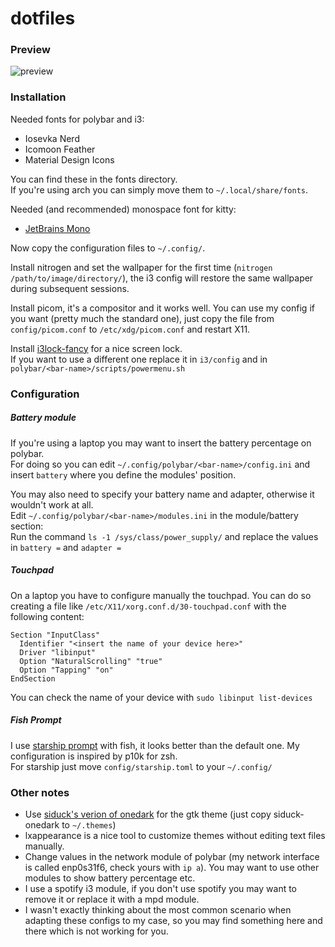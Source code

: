 # dotfiles

### Preview

![preview](https://i.ibb.co/Pzx7Fs4/image-2021-04-16-20-12-44.jpg)

### Installation

Needed fonts for polybar and i3:
- Iosevka Nerd
- Icomoon Feather
- Material Design Icons

You can find these in the fonts directory. <br>
If you're using arch you can simply move them to `~/.local/share/fonts`.

Needed (and recommended) monospace font for kitty:
- [JetBrains Mono](https://www.jetbrains.com/lp/mono/)

Now copy the configuration files to `~/.config/`.

Install nitrogen and set the wallpaper for the first time (`nitrogen /path/to/image/directory/`), the i3 config will restore the same wallpaper during subsequent sessions.

Install picom, it's a compositor and it works well. You can use my config if you want (pretty much the standard one), just copy the file from `config/picom.conf` to `/etc/xdg/picom.conf` and restart X11.

Install [i3lock-fancy](https://github.com/meskarune/i3lock-fancy) for a nice screen lock.<br>
If you want to use a different one replace it in `i3/config` and in `polybar/<bar-name>/scripts/powermenu.sh`


### Configuration

##### Battery module
If you're using a laptop you may want to insert the battery percentage on polybar. <br>
For doing so you can edit `~/.config/polybar/<bar-name>/config.ini` and insert `battery` where you define the modules' position. <br>

You may also need to specify your battery name and adapter, otherwise it wouldn't work at all.<br>
Edit `~/.config/polybar/<bar-name>/modules.ini` in the module/battery section: <br>
Run the command `ls -1 /sys/class/power_supply/` and replace the values in `battery =` and `adapter =`

##### Touchpad
On a laptop you have to configure manually the touchpad. You can do so creating a file like `/etc/X11/xorg.conf.d/30-touchpad.conf` with the following content:
```
Section "InputClass"
  Identifier "<insert the name of your device here>"
  Driver "libinput"
  Option "NaturalScrolling" "true"
  Option "Tapping" "on"
EndSection
```
You can check the name of your device with `sudo libinput list-devices`
##### Fish Prompt
I use [starship prompt](https://starship.rs/) with fish, it looks better than the default one. My configuration is inspired by p10k for zsh. <br>
For starship just move `config/starship.toml` to your `~/.config/`

### Other notes
- Use [siduck's verion of onedark](https://github.com/siduck76/dotfiles/tree/master/gtk/siduck-onedark) for the gtk theme (just copy siduck-onedark to `~/.themes`)
- lxappearance is a nice tool to customize themes without editing text files manually.
- Change values in the network module of polybar (my network interface is called enp0s31f6, check yours with `ip a`). You may want to use other modules to show battery percentage etc.
- I use a spotify i3 module, if you don't use spotify you may want to remove it or replace it with a mpd module.
- I wasn't exactly thinking about the most common scenario when adapting these configs to my case, so you may find something here and there which is not working for you.
